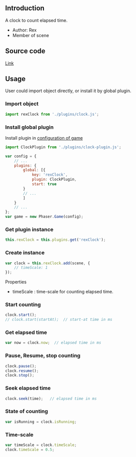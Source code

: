 ## Introduction

A clock to count elapsed time.

- Author: Rex
- Member of scene

## Source code

[Link](https://github.com/rexrainbow/phaser3-rex-notes/blob/master/plugins/clock/ClockPlugin.js)

## Usage

User could import object directly, or install it by global plugin.

### Import object

```javascript
import rexClock from './plugins/clock.js';
```

### Install global plugin

Install plugin in [configuration of game](game.md#configuration)

```javascript
import ClockPlugin from './plugins/clock-plugin.js';

var config = {
    // ...
    plugins: {
        global: [{
            key: 'rexClock',
            plugin: ClockPlugin,
            start: true
        }
        // ...
        ]
    }
    // ...
};
var game = new Phaser.Game(config);
```

### Get plugin instance

```javascript
this.rexClock = this.plugins.get('rexClock');
```

### Create instance

```javascript
var clock = this.rexClock.add(scene, {
    // timeScale: 1
});
```

Properties

- timeScale : time-scale for counting elapsed time.

### Start counting

```javascript
clock.start();
// clock.start(startAt);  // start-at time in ms
```

### Get elapsed time

```javascript
var now = clock.now;  // elapsed time in ms
```

### Pause, Resume, stop counting

```javascript
clock.pause();
clock.resume();
clock.stop();
```

### Seek elapsed time

```javascript
clock.seek(time);   // elapsed time in ms
```

### State of counting

```javascript
var isRunning = clock.isRunning;
```

### Time-scale

```javascript
var timeScale = clock.timeScale;
clock.timeScale = 0.5;
```